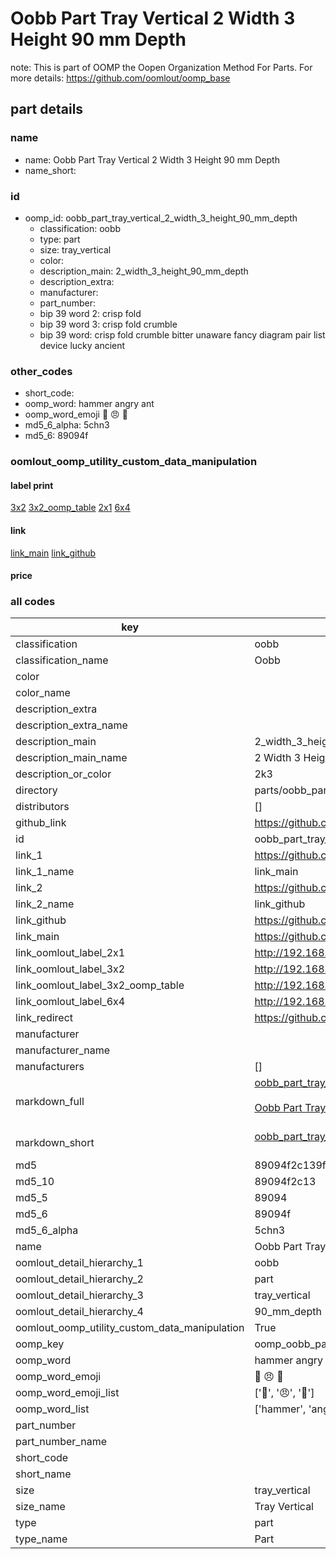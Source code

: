 # Oobb Part Tray Vertical 2 Width 3 Height 90 mm Depth  

note: This is part of OOMP the Oopen Organization Method For Parts. For more details: https://github.com/oomlout/oomp_base

##  part details
  







### name
* name: Oobb Part Tray Vertical 2 Width 3 Height 90 mm Depth
* name_short: 
### id
* oomp_id: oobb_part_tray_vertical_2_width_3_height_90_mm_depth
  * classification: oobb
  * type: part
  * size: tray_vertical
  * color: 
  * description_main: 2_width_3_height_90_mm_depth
  * description_extra: 
  * manufacturer: 
  * part_number: 
  * bip 39 word 2: crisp fold
  * bip 39 word 3: crisp fold crumble
  * bip 39 word: crisp fold crumble bitter unaware fancy diagram pair list device lucky ancient

### other_codes
* short_code: 
* oomp_word: hammer angry ant
* oomp_word_emoji :hammer: :angry: :ant:
* md5_6_alpha: 5chn3
* md5_6: 89094f






### oomlout_oomp_utility_custom_data_manipulation
#### label print
[3x2](http://192.168.1.245:1112/?label=oomp%205chn3)
[3x2_oomp_table](http://192.168.1.108:1112/?label=oomp%205chn3)
[2x1](http://192.168.1.242:1112/?label=oomp%205chn3)
[6x4](http://192.168.1.55:1112/?label=oomp%205chn3)    

#### link

[link_main](https://github.com/oomlout/oomlout_oomp_version_1_messy/tree/main/parts/oobb_part_tray_vertical_2_width_3_height_90_mm_depth) [link_github](https://github.com/oomlout/oomlout_oomp_version_1_messy/tree/main/parts/oobb_part_tray_vertical_2_width_3_height_90_mm_depth)                             

#### price







### all codes 
| key | value |  
| --- | --- |  
| classification | oobb |  
| classification_name | Oobb |  
| color |  |  
| color_name |  |  
| description_extra |  |  
| description_extra_name |  |  
| description_main | 2_width_3_height_90_mm_depth |  
| description_main_name | 2 Width 3 Height 90 mm Depth |  
| description_or_color | 2k3 |  
| directory | parts/oobb_part_tray_vertical_2_width_3_height_90_mm_depth |  
| distributors | [] |  
| github_link | https://github.com/oomlout/oomlout_oomp_part_src/tree/main/parts/oobb_part_tray_vertical_2_width_3_height_90_mm_depth |  
| id | oobb_part_tray_vertical_2_width_3_height_90_mm_depth |  
| link_1 | https://github.com/oomlout/oomlout_oomp_version_1_messy/tree/main/parts/oobb_part_tray_vertical_2_width_3_height_90_mm_depth |  
| link_1_name | link_main |  
| link_2 | https://github.com/oomlout/oomlout_oomp_version_1_messy/tree/main/parts/oobb_part_tray_vertical_2_width_3_height_90_mm_depth |  
| link_2_name | link_github |  
| link_github | https://github.com/oomlout/oomlout_oomp_version_1_messy/tree/main/parts/oobb_part_tray_vertical_2_width_3_height_90_mm_depth |  
| link_main | https://github.com/oomlout/oomlout_oomp_version_1_messy/tree/main/parts/oobb_part_tray_vertical_2_width_3_height_90_mm_depth |  
| link_oomlout_label_2x1 | http://192.168.1.242:1112/?label=oomp%205chn3 |  
| link_oomlout_label_3x2 | http://192.168.1.245:1112/?label=oomp%205chn3 |  
| link_oomlout_label_3x2_oomp_table | http://192.168.1.108:1112/?label=oomp%205chn3 |  
| link_oomlout_label_6x4 | http://192.168.1.55:1112/?label=oomp%205chn3 |  
| link_redirect | https://github.com/oomlout/oomlout_oomp_version_1_messy/tree/main/parts/oobb_part_tray_vertical_2_width_3_height_90_mm_depth |  
| manufacturer |  |  
| manufacturer_name |  |  
| manufacturers | [] |  
| markdown_full | [oobb_part_tray_vertical_2_width_3_height_90_mm_depth](none)<br>[](none)<br>[Oobb Part Tray Vertical 2 Width 3 Height 90 Mm Depth](none)<br><br> |  
| markdown_short | [oobb_part_tray_vertical_2_width_3_height_90_mm_depth](none)<br><br> |  
| md5 | 89094f2c139f079d4bf6316c6996a19d |  
| md5_10 | 89094f2c13 |  
| md5_5 | 89094 |  
| md5_6 | 89094f |  
| md5_6_alpha | 5chn3 |  
| name | Oobb Part Tray Vertical 2 Width 3 Height 90 mm Depth |  
| oomlout_detail_hierarchy_1 | oobb |  
| oomlout_detail_hierarchy_2 | part |  
| oomlout_detail_hierarchy_3 | tray_vertical |  
| oomlout_detail_hierarchy_4 | 90_mm_depth |  
| oomlout_oomp_utility_custom_data_manipulation | True |  
| oomp_key | oomp_oobb_part_tray_vertical_2_width_3_height_90_mm_depth |  
| oomp_word | hammer angry ant |  
| oomp_word_emoji | :hammer: :angry: :ant: |  
| oomp_word_emoji_list | [':hammer:', ':angry:', ':ant:'] |  
| oomp_word_list | ['hammer', 'angry', 'ant'] |  
| part_number |  |  
| part_number_name |  |  
| short_code |  |  
| short_name |  |  
| size | tray_vertical |  
| size_name | Tray Vertical |  
| type | part |  
| type_name | Part |  
